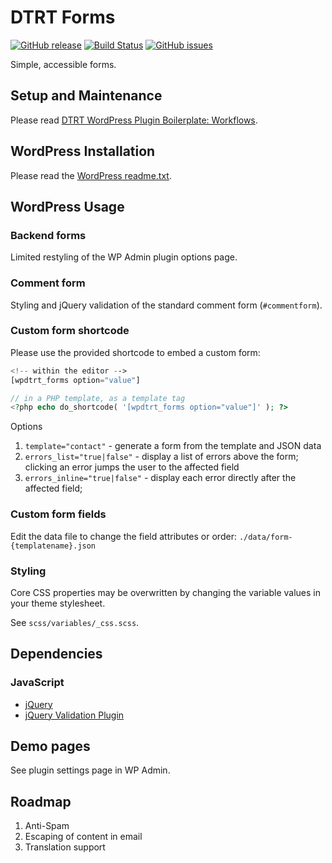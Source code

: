 # DTRT Forms

[![GitHub release](https://img.shields.io/github/v/tag/dotherightthing/wpdtrt-forms)](https://github.com/dotherightthing/wpdtrt-forms/releases) [![Build Status](https://github.com/dotherightthing/wpdtrt-forms/workflows/Build%20and%20release%20if%20tagged/badge.svg)](https://github.com/dotherightthing/wpdtrt-forms/actions?query=workflow%3A%22Build+and+release+if+tagged%22) [![GitHub issues](https://img.shields.io/github/issues/dotherightthing/wpdtrt-forms.svg)](https://github.com/dotherightthing/wpdtrt-forms/issues)

Simple, accessible forms.

## Setup and Maintenance

Please read [DTRT WordPress Plugin Boilerplate: Workflows](https://github.com/dotherightthing/wpdtrt-plugin-boilerplate/wiki/Workflows).

## WordPress Installation

Please read the [WordPress readme.txt](readme.txt).

## WordPress Usage

### Backend forms

Limited restyling of the WP Admin plugin options page.

### Comment form

Styling and jQuery validation of the standard comment form (`#commentform`).

### Custom form shortcode

Please use the provided shortcode to embed a custom form:

```php
<!-- within the editor -->
[wpdtrt_forms option="value"]

// in a PHP template, as a template tag
<?php echo do_shortcode( '[wpdtrt_forms option="value"]' ); ?>
```

Options

1. `template="contact"` - generate a form from the template and JSON data
2. `errors_list="true|false"` - display a list of errors above the form; clicking an error jumps the user to the affected field
3. `errors_inline="true|false"` - display each error directly after the affected field;

### Custom form fields

Edit the data file to change the field attributes or order: `./data/form-{templatename}.json`

### Styling

Core CSS properties may be overwritten by changing the variable values in your theme stylesheet.

See `scss/variables/_css.scss`.

## Dependencies

### JavaScript

* [jQuery](https://jquery.com/)
* [jQuery Validation Plugin](https://jqueryvalidation.org/)

## Demo pages

See plugin settings page in WP Admin.

## Roadmap

1. Anti-Spam
2. Escaping of content in email
3. Translation support

